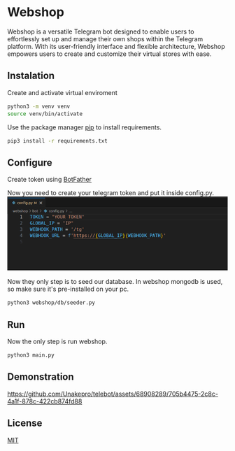 # Webshop

Webshop is a versatile Telegram bot designed to enable users to effortlessly set up and manage their own shops within the Telegram platform. With its user-friendly interface and flexible architecture, Webshop empowers users to create and customize their virtual stores with ease.

## Instalation

Create and activate virtual enviroment

```bash
python3 -m venv venv
source venv/bin/activate
```


Use the package manager [pip](https://pip.pypa.io/en/stable/) to install requirements.

```bash
pip3 install -r requirements.txt
```

## Configure

Create token using [BotFather](https://telegram.me/BotFather)

Now you need to create your telegram token and put it inside config.py.
![CONFIG!](readme-assets/config.png)

Now they only step is to seed our database. In webshop mongodb is used, so make sure it's pre-installed on your pc.

```bash
python3 webshop/db/seeder.py
```

## Run

Now the only step is run webshop.

```bash
python3 main.py
```

## Demonstration


https://github.com/Unakepro/telebot/assets/68908289/705b4475-2c8c-4a1f-878c-422cb874fd88




## License

[MIT](https://choosealicense.com/licenses/mit/)
